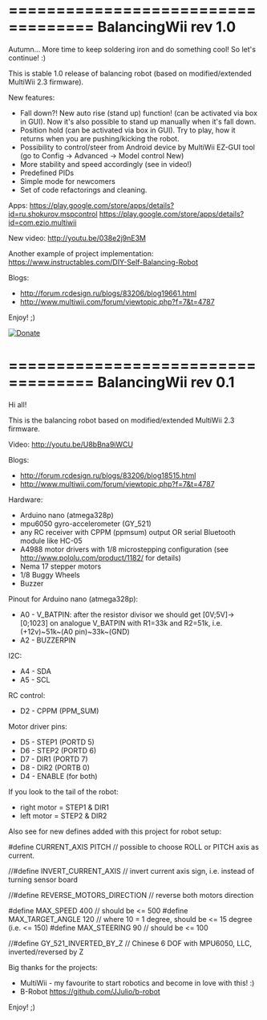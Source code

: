 
===================================
BalancingWii rev 1.0 
===================================

Autumn... More time to keep soldering iron and do something cool! So let's continue! :)

This is stable 1.0 release of balancing robot (based on modified/extended MultiWii 2.3 firmware).

New features:
 - Fall down?! New auto rise (stand up) function! (can be activated via box in GUI). 
   Now it's also possible to stand up manually when it's fall down.
 - Position hold (can be activated via box in GUI). 
   Try to play, how it returns when  you are pushing/kicking the robot.
 - Possibility to control/steer from Android device by MultiWii EZ-GUI tool (go to Config -> Advanced -> Model control New) 
 - More stability and speed accordingly (see in video!)
 - Predefined PIDs
 - Simple mode for newcomers
 - Set of code refactorings and cleaning.

Apps:
https://play.google.com/store/apps/details?id=ru.shokurov.mspcontrol
https://play.google.com/store/apps/details?id=com.ezio.multiwii

New video: 
http://youtu.be/038e2j9nE3M

Another example of project implementation:
https://www.instructables.com/DIY-Self-Balancing-Robot

Blogs:
- http://forum.rcdesign.ru/blogs/83206/blog19661.html
- http://www.multiwii.com/forum/viewtopic.php?f=7&t=4787

Enjoy! ;)  

[![Donate](https://www.paypalobjects.com/en_US/i/btn/btn_donate_LG.gif)](https://paypal.me/arhutich)


===================================
BalancingWii rev 0.1 
===================================

Hi all! 

This is the balancing robot based on modified/extended MultiWii 2.3 firmware.

Video: 
http://youtu.be/U8bBna9iWCU

Blogs:
- http://forum.rcdesign.ru/blogs/83206/blog18515.html
- http://www.multiwii.com/forum/viewtopic.php?f=7&t=4787


Hardware:
- Arduino nano (atmega328p)
- mpu6050 gyro-accelerometer (GY_521)
- any RC receiver with CPPM (ppmsum) output OR serial Bluetooth module like HC-05
- A4988 motor drivers with 1/8 microstepping configuration (see http://www.pololu.com/product/1182/ for details)
- Nema 17 stepper motors
- 1/8 Buggy Wheels
- Buzzer 


Pinout for Arduino nano (atmega328p):

- A0 - V_BATPIN: after the resistor divisor we should get [0V;5V]->[0;1023] on analogue V_BATPIN with R1=33k and R2=51k, 
     i.e. (+12v)~51k~(A0 pin)~33k~(GND)
- A2 - BUZZERPIN

I2C:
- A4 - SDA
- A5 - SCL

RC control:
- D2 - CPPM (PPM_SUM)

Motor driver pins:
- D5 - STEP1 (PORTD 5)
- D6 - STEP2 (PORTD 6)
- D7 - DIR1 (PORTD 7)
- D8 - DIR2 (PORTB 0)
- D4 - ENABLE (for both)

If you look to the tail of the robot:
- right motor = STEP1 & DIR1
- left motor  = STEP2 & DIR2

   
Also see for new defines added with this project for robot setup:
    
  #define CURRENT_AXIS    PITCH       // possible to choose ROLL or PITCH axis as current.
  
  //#define INVERT_CURRENT_AXIS       // invert current axis sign, i.e. instead of turning sensor board
  
  //#define REVERSE_MOTORS_DIRECTION  // reverse both motors direction

  #define MAX_SPEED           400  // should be <= 500
  #define MAX_TARGET_ANGLE    120  // where 10 = 1 degree, should be <= 15 degree (i.e. <= 150) 
  #define MAX_STEERING        90   // should be <= 100 
  
  
  //#define GY_521_INVERTED_BY_Z  // Chinese 6  DOF with  MPU6050, LLC, inverted/reversed by Z
   

Big thanks for the projects:
- MultiWii - my favourite to start robotics and become in love with this!  :)
- B-Robot https://github.com/JJulio/b-robot    
   

Enjoy! ;)
